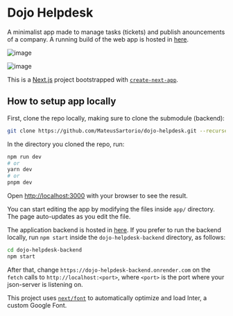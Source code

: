 # Dojo Helpdesk

A minimalist app made to manage tasks (tickets) and publish anouncements of a company. A running build of the web app is hosted in [here](https://dojo-helpdesk.netlify.app).

![image](https://github.com/MateusSartorio/dojo-helpdesk/assets/69646100/2599d0dd-c682-4b8e-8641-1739c9987aba)

![image](https://github.com/MateusSartorio/dojo-helpdesk/assets/69646100/dc44b4ac-ab87-445c-8e1b-5352db32bfab)

This is a [Next.js](https://nextjs.org/) project bootstrapped with [`create-next-app`](https://github.com/vercel/next.js/tree/canary/packages/create-next-app).

## How to setup app locally

First, clone the repo locally, making sure to clone the submodule (backend):

```bash
git clone https://github.com/MateusSartorio/dojo-helpdesk.git --recurse-submodules
```

In the directory you cloned the repo, run:

```bash
npm run dev
# or
yarn dev
# or
pnpm dev
```

Open [http://localhost:3000](http://localhost:3000) with your browser to see the result.

You can start editing the app by modifying the files inside `app/` directory. The page auto-updates as you edit the file.

The application backend is hosted in [here](https://dojo-helpdesk-backend.onrender.com). If you prefer to run the backend locally, run ```npm start``` inside the ```dojo-helpdesk-backend``` directory, as follows:

```bash
cd dojo-helpdesk-backend
npm start
```

After that, change ```https://dojo-helpdesk-backend.onrender.com``` on the ```fetch``` calls to ```http://localhost:<port>```, where ```<port>``` is the port where your json-server is listening on.

This project uses [`next/font`](https://nextjs.org/docs/basic-features/font-optimization) to automatically optimize and load Inter, a custom Google Font.
